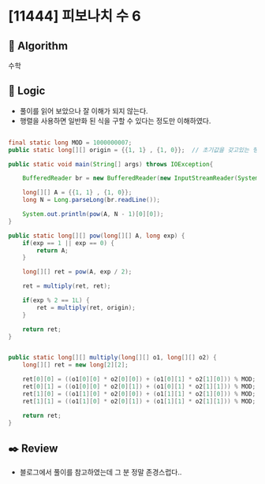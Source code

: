 # [11444] 피보나치 수 6

## :pushpin: **Algorithm**

수학

## :round_pushpin: **Logic**

- 풀이를 읽어 보았으나 잘 이해가 되지 않는다.
- 행렬을 사용하면 일반화 된 식을 구할 수 있다는 정도만 이해하였다.

```java

final static long MOD = 1000000007;
public static long[][] origin = {{1, 1} , {1, 0}};	// 초기값을 갖고있는 행렬

public static void main(String[] args) throws IOException{

    BufferedReader br = new BufferedReader(new InputStreamReader(System.in));

    long[][] A = {{1, 1} , {1, 0}};
    long N = Long.parseLong(br.readLine());

    System.out.println(pow(A, N - 1)[0][0]);
}

public static long[][] pow(long[][] A, long exp) {
    if(exp == 1 || exp == 0) {
        return A;
    }

    long[][] ret = pow(A, exp / 2);

    ret = multiply(ret, ret);

    if(exp % 2 == 1L) {
        ret = multiply(ret, origin);
    }

    return ret;
}


public static long[][] multiply(long[][] o1, long[][] o2) {
    long[][] ret = new long[2][2];

    ret[0][0] = ((o1[0][0] * o2[0][0]) + (o1[0][1] * o2[1][0])) % MOD;
    ret[0][1] = ((o1[0][0] * o2[0][1]) + (o1[0][1] * o2[1][1])) % MOD;
    ret[1][0] = ((o1[1][0] * o2[0][0]) + (o1[1][1] * o2[1][0])) % MOD;
    ret[1][1] = ((o1[1][0] * o2[0][1]) + (o1[1][1] * o2[1][1])) % MOD;

    return ret;
}
```

## :black_nib: **Review**

- 블로그에서 풀이를 참고하였는데 그 분 정말 존경스럽다..
